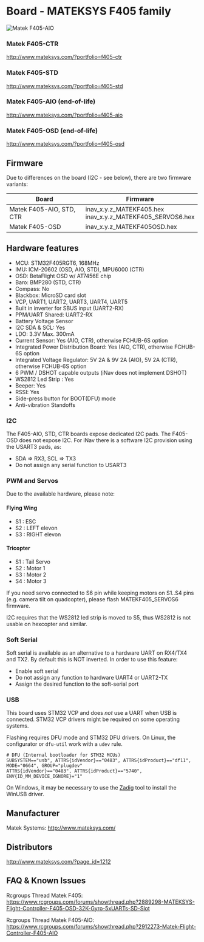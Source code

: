 
# Board - MATEKSYS F405 family

![Matek F405-AIO](http://www.mateksys.com/wp-content/uploads/2017/06/F405-AIO_2.jpg)

### Matek F405-CTR
http://www.mateksys.com/?portfolio=f405-ctr

### Matek F405-STD
http://www.mateksys.com/?portfolio=f405-std

### Matek F405-AIO (end-of-life)
http://www.mateksys.com/?portfolio=f405-aio

### Matek F405-OSD (end-of-life)
http://www.mateksys.com/?portfolio=f405-osd

## Firmware

Due to differences on the board (I2C - see below), there are two firmware variants:

| Board  | Firmware |
| ------ | -------- |
| Matek F405-AIO, STD, CTR | inav_x.y.z_MATEKF405.hex<br/>inav_x.y.z_MATEKF405_SERVOS6.hex |
| Matek F405-OSD | inav_x.y.z_MATEKF405OSD.hex |

## Hardware features

* MCU: STM32F405RGT6, 168MHz
* IMU: ICM-20602 (OSD, AIO, STD), MPU6000 (CTR)
* OSD: BetaFlight OSD w/ AT7456E chip
* Baro: BMP280 (STD, CTR)
* Compass: No
* Blackbox: MicroSD card slot
* VCP, UART1, UART2, UART3, UART4, UART5
* Built in inverter for SBUS input (UART2-RX)
* PPM/UART Shared: UART2-RX
* Battery Voltage Sensor
* I2C SDA & SCL: Yes
* LDO: 3.3V Max. 300mA
* Current Sensor: Yes (AIO, CTR), otherwise FCHUB-6S option
* Integrated Power Distribution Board: Yes (AIO, CTR), otherwise FCHUB-6S option
* Integrated Voltage Regulator: 5V 2A & 9V 2A (AIO), 5V 2A (CTR), otherwise FCHUB-6S option
* 6 PWM / DSHOT capable outputs (iNav does not implement DSHOT)
* WS2812 Led Strip : Yes
* Beeper: Yes
* RSSI: Yes
* Side-press button for BOOT(DFU) mode
* Anti-vibration Standoffs

### I2C

The F405-AIO, STD, CTR boards expose dedicated I2C pads.
The F405-OSD does not expose I2C. For iNav there is a software I2C provision using the USART3 pads, as:

* SDA => RX3, SCL => TX3
* Do not assign any serial function to USART3

### PWM and Servos

Due to the available hardware, please note:

#### Flying Wing

* S1 : ESC
* S2 : LEFT elevon
* S3 : RIGHT elevon

#### Tricopter

* S1 : Tail Servo
* S2 : Motor 1
* S3 : Motor 2
* S4 : Motor 3

If you need servo connected to S6 pin while keeping motors on S1..S4 pins (e.g. camera tilt on quadcopter), please flash MATEKF405_SERVOS6 firmware.

I2C requires that the WS2812 led strip is moved to S5, thus WS2812 is not usable on hexcopter and similar.

### Soft Serial

Soft serial is available as an alternative to a hardware UART on RX4/TX4 and TX2. By default this is NOT inverted. In order to use this feature:

* Enable soft serial
* Do not assign any function to hardware UART4 or UART2-TX
* Assign the desired function to the soft-serial port

### USB

This board uses STM32 VCP and does _not_ use a UART when USB is connected. STM32 VCP drivers might be required on some operating systems.

Flashing requires DFU mode and STM32 DFU drivers. On Linux, the configurator or `dfu-util` work with a `udev` rule.

````
# DFU (Internal bootloader for STM32 MCUs)
SUBSYSTEM=="usb", ATTRS{idVendor}=="0483", ATTRS{idProduct}=="df11", MODE="0664", GROUP="plugdev"
ATTRS{idVendor}=="0483", ATTRS{idProduct}=="5740", ENV{ID_MM_DEVICE_IGNORE}="1"
````

On Windows, it may be necessary to use the [Zadig](http://zadig.akeo.ie) tool to install the WinUSB driver.

## Manufacturer

Matek Systems: http://www.mateksys.com/

## Distributors

http://www.mateksys.com/?page_id=1212

## FAQ & Known Issues

Rcgroups Thread Matek F405: https://www.rcgroups.com/forums/showthread.php?2889298-MATEKSYS-Flight-Controller-F405-OSD-32K-Gyro-5xUARTs-SD-Slot

Rcgroups Thread Matek F405-AIO: https://www.rcgroups.com/forums/showthread.php?2912273-Matek-Flight-Controller-F405-AIO


